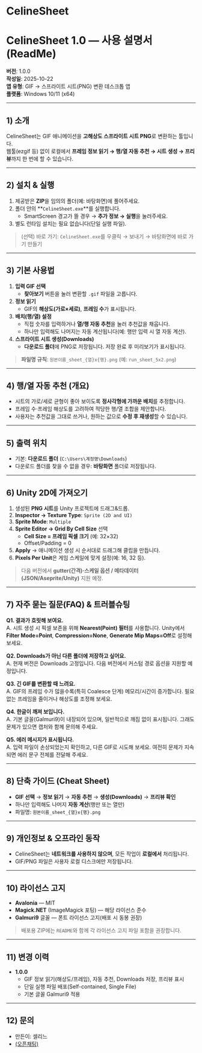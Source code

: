 # CelineSheet
# CelineSheet 1.0 — 사용 설명서 (ReadMe)

**버전**: 1.0.0  
**작성일**: 2025-10-22  
**앱 유형**: GIF → 스프라이트 시트(PNG) 변환 데스크톱 앱  
**플랫폼**: Windows 10/11 (x64)  

---

## 1) 소개
CelineSheet는 GIF 애니메이션을 **고해상도 스프라이트 시트 PNG**로 변환하는 툴입니다.  
웹툴(ezgif 등) 없이 로컬에서 **프레임 정보 읽기 → 행/열 자동 추천 → 시트 생성 → 프리뷰**까지 한 번에 할 수 있습니다.

---

## 2) 설치 & 실행
1. 제공받은 **ZIP**을 임의의 폴더(예: 바탕화면)에 풀어주세요.  
2. 폴더 안의 **`CelineSheet.exe`**를 실행합니다.  
   - SmartScreen 경고가 뜰 경우 → **추가 정보 → 실행**을 눌러주세요.  
3. 별도 런타임 설치는 필요 없습니다(단일 실행 파일).

> (선택) 바로 가기: `CelineSheet.exe`를 우클릭 → 보내기 → 바탕화면에 바로 가기 만들기

---

## 3) 기본 사용법
1. **입력 GIF 선택**  
   - **찾아보기** 버튼을 눌러 변환할 `.gif` 파일을 고릅니다.  
2. **정보 읽기**  
   - GIF의 **해상도(가로×세로)**, **프레임 수**가 표시됩니다.  
3. **배치(행/열) 설정**  
   - 직접 숫자를 입력하거나 **열/행 자동 추천**을 눌러 추천값을 채웁니다.  
   - 하나만 입력해도 나머지는 자동 계산됩니다(예: 행만 입력 시 열 자동 계산).  
4. **스프라이트 시트 생성(Downloads)**  
   - **다운로드 폴더**에 PNG로 저장됩니다. 저장 완료 후 미리보기가 표시됩니다.

> **파일명 규칙**: `원본이름_sheet_{열}x{행}.png` (예: `run_sheet_5x2.png`)

---

## 4) 행/열 자동 추천 (개요)
- 시트의 가로/세로 균형이 좋아 보이도록 **정사각형에 가까운 배치**를 추정합니다.  
- 프레임 수·프레임 해상도를 고려하여 적당한 행/열 조합을 제안합니다.  
- 사용자는 추천값을 그대로 쓰거나, 원하는 값으로 **수정 후 재생성**할 수 있습니다.

---

## 5) 출력 위치
- 기본: **다운로드 폴더** (`C:\Users\계정명\Downloads`)  
- 다운로드 폴더를 찾을 수 없을 경우: **바탕화면** 폴더로 저장됩니다.

---

## 6) Unity 2D에 가져오기
1. 생성된 **PNG 시트**를 Unity 프로젝트에 드래그&드롭.  
2. **Inspector → Texture Type**: `Sprite (2D and UI)`  
3. **Sprite Mode**: `Multiple`  
4. **Sprite Editor → Grid By Cell Size** 선택  
   - **Cell Size = 프레임 픽셀 크기** (예: 32×32)  
   - Offset/Padding = 0  
5. **Apply** → 애니메이션 생성 시 순서대로 드래그해 클립을 만듭니다.  
6. **Pixels Per Unit**은 게임 스케일에 맞게 설정(예: 16, 32 등).

> 다음 버전에서 **gutter(간격)·스케일 옵션 / 메타데이터(JSON/Aseprite/Unity)** 지원 예정.

---

## 7) 자주 묻는 질문(FAQ) & 트러블슈팅
**Q1. 결과가 흐릿해 보여요.**  
A. 시트 생성 시 픽셀 보존을 위해 **Nearest(Point) 필터**를 사용합니다. Unity에서 **Filter Mode=Point**, **Compression=None**, **Generate Mip Maps=Off**로 설정해보세요.

**Q2. Downloads가 아닌 다른 폴더에 저장하고 싶어요.**  
A. 현재 버전은 Downloads 고정입니다. 다음 버전에서 커스텀 경로 옵션을 지원할 예정입니다.

**Q3. 긴 GIF를 변환할 때 느려요.**  
A. GIF의 프레임 수가 많을수록(특히 Coalesce 단계) 메모리/시간이 증가합니다. 필요 없는 프레임을 줄이거나 해상도를 조정해 보세요.

**Q4. 한글이 깨져 보입니다.**  
A. 기본 글꼴(Galmuri9)이 내장되어 있으며, 일반적으로 깨짐 없이 표시됩니다. 그래도 문제가 있으면 캡처와 함께 문의해 주세요.

**Q5. 에러 메시지가 표시됩니다.**  
A. 입력 파일이 손상되었는지 확인하고, 다른 GIF로 시도해 보세요. 여전히 문제가 지속되면 에러 문구 전체를 전달해 주세요.

---

## 8) 단축 가이드 (Cheat Sheet)
- **GIF 선택** → **정보 읽기** → **자동 추천** → **생성(Downloads)** → **프리뷰 확인**
- 하나만 입력해도 나머지 **자동 계산**(행만 또는 열만)
- 파일명: `원본이름_sheet_{열}x{행}.png`

---

## 9) 개인정보 & 오프라인 동작
- CelineSheet는 **네트워크를 사용하지 않으며**, 모든 작업이 **로컬에서** 처리됩니다.
- GIF/PNG 파일은 사용자 로컬 디스크에만 저장됩니다.

---

## 10) 라이선스 고지
- **Avalonia** — MIT  
- **Magick.NET** (ImageMagick 포팅) — 해당 라이선스 준수  
- **Galmuri9** 글꼴 — 폰트 라이선스 고지(배포 시 동봉 권장)

> 배포용 ZIP에는 `README`와 함께 각 라이선스 고지 파일 포함을 권장합니다.

---

## 11) 변경 이력
- **1.0.0**  
  - GIF 정보 읽기(해상도/프레임), 자동 추천, Downloads 저장, 프리뷰 표시  
  - 단일 실행 파일 배포(Self-contained, Single File)  
  - 기본 글꼴 Galmuri9 적용

---

## 12) 문의
- 만든이: 셀리느  
- [(오픈채팅)](https://open.kakao.com/o/sP0Nmwjf)

